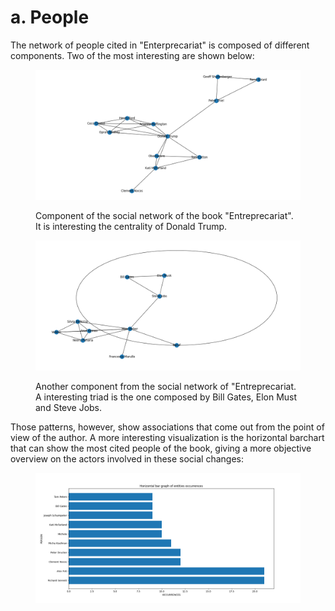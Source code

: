 # a. People

The network of people cited in "Enterprecariat" is composed of different components. Two of the most interesting are shown below:&#x20;

<figure><img src="../.gitbook/assets/Figure_1.png" alt=""><figcaption><p>Component of the social network of the book "Entreprecariat". It is interesting the centrality of Donald Trump.</p></figcaption></figure>

<figure><img src="../.gitbook/assets/Figure_2 (2).png" alt=""><figcaption><p>Another component from the social network of "Entreprecariat. A interesting triad is the one composed by Bill Gates, Elon Must and Steve Jobs.</p></figcaption></figure>

Those patterns, however, show associations that come out from the point of view of the author. A more interesting visualization is the horizontal barchart that can show the most cited people of the book, giving a more objective overview on the actors involved in these social changes:

<figure><img src="../.gitbook/assets/BarH_People.png" alt=""><figcaption></figcaption></figure>
